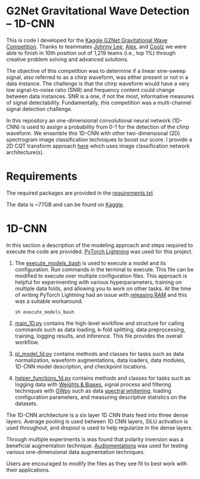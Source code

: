 # G2Net Gravitational Wave Detection – 1D-CNN



This is code I developed for the [Kaggle G2Net Gravitational Wave Competition](https://www.kaggle.com/c/g2net-gravitational-wave-detection/overview). Thanks to teammates [Johnny Lee](https://www.kaggle.com/wuliaokaola), [Alex](https://www.kaggle.com/lihuajin), and [Coolz](https://www.kaggle.com/cooolz) we were able to finish in 10th position out of 1,219 teams (i.e., top 1%) through creative problem solving and advanced solutions.

The objective of this competition was to determine if a linear sine-sweep signal, also referred to as a chirp waveform, was either present or not in a data instance. The challenge is that the chirp waveform would have a very low signal-to-noise ratio (SNR) and frequency content could change between data instances. SNR is a one, if not the most, informative measures of signal detectability. Fundamentally, this competition was a multi-channel signal detection challenge.

In this repository an one-dimensional convolutional neural network (1D-CNN) is used to assign a probability from 0-1 for the detection of the chirp waveform. We ensemble this 1D-CNN with other two-dimensional (2D) spectrogram image classification techniques to boost our score. I provide a 2D CQT transform approach [here](https://github.com/mddunlap924/G2Net_Spectrogram-Classification) which uses image classification network architecture(s).

# Requirements

The required packages are provided in the [requirements.txt](https://github.com/mddunlap924/G2Net_1D-CNN/blob/main/requirements.txt)

The data is ~77GB and can be found on [Kaggle](https://www.kaggle.com/c/g2net-gravitational-wave-detection/data). 

# 1D-CNN

In this section a description of the modeling approach and steps required to execute the code are provided. [PyTorch Lightning][1] was used for this project. 

1. The [execute_models_bash]() is used to execute a model and its configuration. Run commands in the terminal to execute. This file can be modified to execute over multiple configuration files. This approach is helpful for experimenting with various hyperparameters, training on multiple data folds,  and allowing you to work on other tasks. At the time of writing PyTorch Lightning had an issue with [releasing RAM][2] and this was a suitable workaround.

   ```
   sh execute_models_bash
   ```

2. [main_1D.py]() contains the high-level workflow and structure for calling commands such as data loading, k-fold splitting, data preprocessing, training, logging results, and inference. This file provides the overall workflow. 

3. [pl_model_1d.py]() contains methods and classes for tasks such as data normalization, waveform augmentations, data loaders, data modules, 1D-CNN model description, and checkpoint locations.

4. [helper_functions_1d.py]() contains methods and classes for tasks such as logging data with [Weights & Biases][3], signal process and filtering techniques with [GWpy][4] such as data [spectral whitening][5], loading configuration parameters, and measuring descriptive statistics on the datasets.

The 1D-CNN architecture is a six layer 1D CNN thats feed into three dense layers. Average pooling is used between 1D CNN layers, SiLU activation is used throughout, and dropout is used to help regularize in the dense layers.

Through multiple experiments is was found that polarity inversion was a beneficial augmentation technique. [Audiomentations][6] was used for testing various one-dimensional data augmentation techniques.

Users are encouraged to modify the files as they see fit to best work with their applications. 

[1]: https://www.pytorchlightning.ai/	"PyTorch Lightning"
[2]: https://github.com/PyTorchLightning/pytorch-lightning/issues/2010	"RAM not correctly released when training a pl module multiple times #2010"
[3]: http://www.xsgeo.com/course/spec.htm	"Weights & Biases"
[4]: https://gwpy.github.io/	"GWpy"
[5]: http://www.xsgeo.com/course/spec.htm	"Spectral Whitening in Practice"
[6]: https://github.com/iver56/audiomentations	"Audiomentations"

